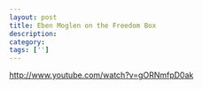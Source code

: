 ```yaml
---
layout: post
title: Eben Moglen on the Freedom Box
description: 
category:
tags: ['']
---
```


http://www.youtube.com/watch?v=gORNmfpD0ak